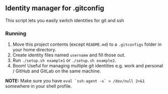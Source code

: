 ## Identity manager for .gitconfig
This script lets you easily switch identities for git and ssh

### Running

1. Move this project contents (except `README.md`) to a `.gitconfigs` folder in your home directory.
2. Create identity files named `username` and fill those out.
3. Run `./setup.sh example1` or `./setup.sh example2`.
4. Boom! Useful for managing multiple git identities e.g. work and personal / GitHub and GitLab on the same machine.


**NOTE:** Make sure you have ``eval `ssh-agent -s` > /dev/null 2>&1`` somewhere in your shell profile.
